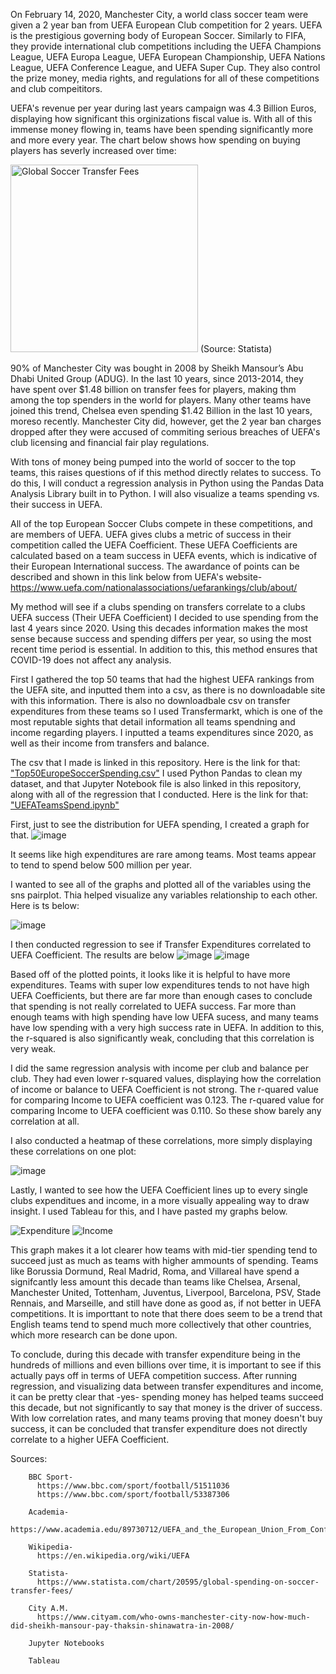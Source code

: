 On February 14, 2020, Manchester City, a world class soccer team were given a 2 year ban from UEFA European Club competition for 2 years. UEFA is the prestigious governing body of European Soccer. Similarly to FIFA, they provide international club competitions including the UEFA Champions League, UEFA Europa League, UEFA European Championship, UEFA Nations League, UEFA Conference League, and UEFA Super Cup. They also control the prize money, media rights, and regulations for all of these competitions and club compeititors.

UEFA's revenue per year during last years campaign was 4.3 Billion Euros, displaying how significant this orginizations fiscal value is. With all of this immense money flowing in, teams have been spending significantly more and more every year. The chart below shows how spending on buying players has severly increased over time:


<img src="https://cdn.statcdn.com/Infographic/images/normal/20595.jpeg" alt="Global Soccer Transfer Fees" width="300"/>
(Source: Statista)


90% of Manchester City was bought in 2008 by Sheikh Mansour’s Abu Dhabi United Group (ADUG). In the last 10 years, since 2013-2014, they have spent over $1.48 billion on transfer fees for players, making thm among the top spenders in the world for players. Many other teams have joined this trend, Chelsea even spending $1.42 Billion in the last 10 years, moreso recently. Manchester City did, however, get the 2 year ban charges dropped after they were accused of commiting serious breaches of UEFA's club licensing and financial fair play regulations. 

With tons of money being pumped into the world of soccer to the top teams, this raises questions of if this method directly relates to success. To do this, I will conduct a regression analysis in Python using the Pandas Data Analysis Library built in to Python. I will also visualize a teams spending vs. their success in UEFA. 

All of the top European Soccer Clubs compete in these competitions, and are members of UEFA. UEFA gives clubs a metric of success in their competition called the UEFA Coefficient. These UEFA Coefficients are calculated based on a team success in UEFA events, which is indicative of their European International success. The awardance of points can be described and shown in this link below from UEFA's website-
https://www.uefa.com/nationalassociations/uefarankings/club/about/

My method will see if a clubs spending on transfers correlate to a clubs UEFA success (Their UEFA Coefficient)
I decided to use spending from the last 4 years since 2020. Using this decades information makes the most sense because success and spending differs per year, so using the most recent time period is essential. In addition to this, this method ensures that COVID-19 does not affect any analysis.

First I gathered the top 50 teams that had the highest UEFA rankings from the UEFA site, and inputted them into a csv, as there is no downloadable site with this information. There is also no downloadbale csv on transfer expenditures from these teams so I used Transfermarkt, which is one of the most reputable sights that detail information all teams spendning and income regarding players. I inputted a teams expenditures since 2020, as well as their income from transfers and balance. 


The csv that I made is linked in this repository. Here is the link for that: ["Top50EuropeSoccerSpending.csv"](https://github.com/JaydenNPatel/UEFA-Spend-For-Success-Analysis/blob/main/Top50EuropeSoccerSpending.csv) 
I used Python Pandas to clean my dataset, and that Jupyter Notebook file is also linked in this repository, along with all of the regression that I conducted. Here is the link for that: ["UEFATeamsSpend.ipynb"](https://github.com/JaydenNPatel/UEFA-Spend-For-Success-Analysis/blob/main/UEFATeamsSpend.ipynb)




First, just to see the distribution for UEFA spending, I created a graph for that. 
![image](https://github.com/user-attachments/assets/59810a44-40db-41cc-9b50-e47687e7f4c8)

It seems like high expenditures are rare among teams. Most teams appear to tend to spend below 500 million per year.

I wanted to see all of the graphs and plotted all of the variables using the sns pairplot. Thia helped visualize any variables relationship to each other. Here is ts below:

![image](https://github.com/user-attachments/assets/1466b04c-e928-4e01-ba18-21e3c7a1a16d)



I then conducted regression to see if Transfer Expenditures correlated to UEFA Coefficient. The results are below
![image](https://github.com/user-attachments/assets/ac1710ad-aa25-4af3-ba3e-011257e6c59f)
![image](https://github.com/user-attachments/assets/e1ea605c-9ede-4f8f-8f21-91476b338a0a)

Based off of the plotted points, it looks like it is helpful to have more expenditures. Teams with super low expenditures tends to not have high UEFA Coefficients, but there are far more than enough cases to conclude that spending is not really correlated to UEFA success. Far more than enough teams with high spending have low UEFA sucess, and many teams have low spending with a very high success rate in UEFA. In addition to this, the r-squared is also significantly weak, concluding that this correlation is very weak.

I did the same regression analysis with income per club and balance per club. They had even lower r-squared values, displaying how the correlation of income or balance to UEFA Coefficient is not strong. The r-quared value for comparing Income to UEFA coefficient was 0.123. The r-quared value for comparing Income to UEFA coefficient was 0.110. So these show barely any correlation at all.


I also conducted a heatmap of these correlations, more simply displaying these correlations on one plot:


![image](https://github.com/user-attachments/assets/3b31743e-e05e-403d-bdf2-9aa913418e29)





Lastly, I wanted to see how the UEFA Coefficient lines up to every single clubs expenditues and income, in a more visually appealing way to draw insight. I used Tableau for this, and I have pasted my graphs below. 

![Expenditure](https://github.com/user-attachments/assets/5edfe9a6-6297-47be-ab84-5c81d1682911)
![Income](https://github.com/user-attachments/assets/f11d04ad-bc64-41da-bf4c-a644cc8b522f)


This graph makes it a lot clearer how teams with mid-tier spending tend to succeed just as much as teams with higher ammounts of spending. Teams like Borussia Dormund, Real Madrid, Roma, and Villareal have spend a signifcantly less amount this decade than teams like Chelsea, Arsenal, Manchester United, Tottenham, Juventus, Liverpool, Barcelona, PSV, Stade Rennais, and Marseille, and still have done as good as, if not better in UEFA competitions. It is importtant to note that there does seem to be a trend that English teams tend to spend much more collectively that other countries, which more research can be done upon.

To conclude, during this decade with transfer expenditure being in the hundreds of millions and even billions over time, it is important to see if this actually pays off in terms of UEFA competition success. After running regression, and visualizing data between transfer expenditures and income, it can be pretty clear that -yes- spending money has helped teams succeed this decade, but not significantly to say that money is the driver of success. With low correlation rates, and many teams proving that money doesn't buy success, it can be concluded that transfer expenditure does not directly correlate to a higher UEFA Coefficient. 



Sources:

        BBC Sport-
          https://www.bbc.com/sport/football/51511036
          https://www.bbc.com/sport/football/53387306
          
        Academia-
          https://www.academia.edu/89730712/UEFA_and_the_European_Union_From_Confrontation_to_Co_operation
        
        Wikipedia-
          https://en.wikipedia.org/wiki/UEFA
          
        Statista-
          https://www.statista.com/chart/20595/global-spending-on-soccer-transfer-fees/

        City A.M.
          https://www.cityam.com/who-owns-manchester-city-now-how-much-did-sheikh-mansour-pay-thaksin-shinawatra-in-2008/ 

        Jupyter Notebooks
        
        Tableau
